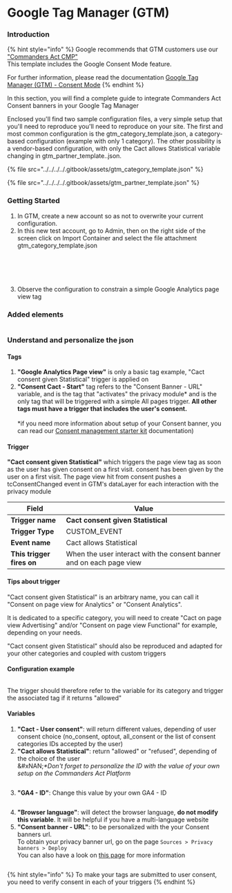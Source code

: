 # Google Tag Manager (GTM)

### Introduction

{% hint style="info" %}
Google recommends that GTM customers use our ["Commanders Act CMP"](https://tagmanager.google.com/gallery/#/owners/TagCommander/templates/GTM-OnSite-API)\
This template includes the Google Consent Mode feature.&#x20;

For further information, please read the documentation [Google Tag Manager (GTM) - Consent Mode](google-tag-manager-gtm-consent-mode.md)
{% endhint %}

In this section, you will find a complete guide to integrate Commanders Act Consent banners in your Google Tag Manager

Enclosed you'll find two sample configuration files, a very simple setup that you'll need to reproduce you'll need to reproduce on your site. The first and most common configuration is the gtm\_category\_template.json, a category-based configuration (example with only 1 category). The other possibility is a vendor-based configuration, with only the Cact allows Statistical variable changing in gtm\_partner\_template..json.

{% file src="../../../../.gitbook/assets/gtm_category_template.json" %}

{% file src="../../../../.gitbook/assets/gtm_partner_template.json" %}

### Getting Started

1. &#x20;In GTM, create a new account so as not to overwrite your current configuration.
2. In this new test account, go to Admin, then on the right side of the screen click on Import Container and select the file attachment gtm\_category\_template.json

<figure><img src="../../../../.gitbook/assets/gtm1.png" alt=""><figcaption></figcaption></figure>

<figure><img src="../../../../.gitbook/assets/gtm2.png" alt=""><figcaption></figcaption></figure>

<figure><img src="../../../../.gitbook/assets/gtm12.png" alt=""><figcaption></figcaption></figure>

<figure><img src="../../../../.gitbook/assets/gtm4.png" alt=""><figcaption></figcaption></figure>

<figure><img src="../../../../.gitbook/assets/gtm15.png" alt=""><figcaption></figcaption></figure>

3. Observe the configuration to constrain a simple Google Analytics page view tag

### Added elements

<figure><img src="../../../../.gitbook/assets/image (2) (1) (4).png" alt=""><figcaption></figcaption></figure>

### Understand and personalize the json

#### Tags

1. **"Google Analytics Page view"** is only a basic tag example, "Cact consent given Statistical" trigger is applied on
2. **"Consent Cact - Start"** tag refers to the "Consent Banner - URL" variable, and is the tag that "activates" the privacy module\* and is the only tag that will be triggered with a simple All pages trigger. **All other tags must have a trigger that includes the user's consent.** \
   \
   \*if you need more information about setup of your Consent banner, you can read our [Consent management starter kit](https://community.commandersact.com/customer-success/starter-kit/consent-management) documentation)

#### Trigger

**"Cact consent given Statistical"** which triggers the page view tag as soon as the user has given consent on a first visit. consent has been given by the user on a first visit. The page view hit from consent pushes a tcConsentChanged event in GTM's dataLayer for each interaction with the privacy module

| Field                     | Value                                                                |
| ------------------------- | -------------------------------------------------------------------- |
| **Trigger name**          | **Cact consent given Statistical**                                   |
| **Trigger Type**          | CUSTOM\_EVENT                                                        |
| **Event name**            | Cact allows Statistical                                              |
| **This trigger fires on** | When the user interact with the consent banner and on each page view |

#### Tips about trigger

"Cact consent given Statistical" is an arbitrary name, you can call it "Consent on page view for Analytics" or "Consent Analytics".&#x20;

It is dedicated to a specific category, you will need to create "Cact on page view Advertising" and/or "Consent on page view Functional" for example, depending on your needs.&#x20;

"Cact consent given Statistical" should also be reproduced and adapted for your other categories and coupled with custom triggers

#### Configuration example

<figure><img src="../../../../.gitbook/assets/image (2) (1) (4) (1).png" alt=""><figcaption></figcaption></figure>

The trigger should therefore refer to the variable for its category and trigger the associated tag if it returns "allowed"

#### Variables

1. **"Cact - User consent"**: will return different values, depending of user consent choice (no\_consent, optout, all\_consent or the list of consent categories IDs accepted by the user)
2. **"Cact allows Statistical"**:  return "allowed" or "refused", depending of the choice of the user\
   &#xNAN;_\*Don't forget to personalize the ID with the value of your own setup on the Commanders Act Platform_

<figure><img src="../../../../.gitbook/assets/gtm16.png" alt=""><figcaption></figcaption></figure>

3. **"GA4 - ID"**: Change this value by your own GA4 - ID

<figure><img src="../../../../.gitbook/assets/gtm17.png" alt=""><figcaption></figcaption></figure>

4. **"Browser language"**: will detect the browser language, **do not modify this variable**. It will be helpful if you have a multi-language website
5. **"Consent banner - URL"**: to be personalized with the your Consent banners url.\
   To obtain your privacy banner url, go on the page `Sources > Privacy banners > Deploy` \
   You can also have a look on [this page](https://doc.commandersact.com/features/consent-management/user-guides/privacy-banners/deploy-banner) for more information

<figure><img src="../../../../.gitbook/assets/gtm18.png" alt=""><figcaption></figcaption></figure>



{% hint style="info" %}
To make your tags are submitted to user consent, you need to verify consent in each of your triggers
{% endhint %}
